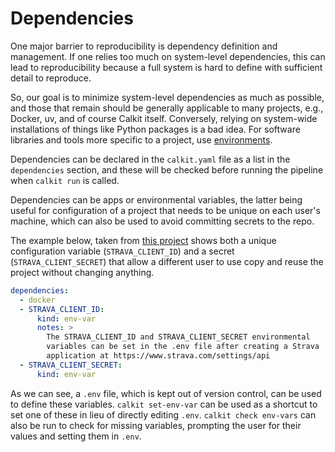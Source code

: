# Dependencies

One major barrier to reproducibility is dependency definition and management.
If one relies too much on system-level dependencies,
this can lead to reproducibility because a full system is hard to
define with sufficient detail to reproduce.

So, our goal is to minimize system-level dependencies as much as possible,
and those that remain should be generally applicable to many projects,
e.g., Docker, uv, and of course Calkit itself.
Conversely, relying on system-wide installations of things like
Python packages is a bad idea.
For software libraries and tools more specific to a project,
use [environments](environments.md).

Dependencies can be declared in the `calkit.yaml` file
as a list in the `dependencies` section,
and these will be checked before running the pipeline when
`calkit run` is called.

Dependencies can be apps or environmental variables,
the latter being useful for configuration of a project that needs to be
unique on each user's machine,
which can also be used to avoid committing secrets to the repo.

The example below, taken from
[this project](https://github.com/petebachant/strava-analysis)
shows both a unique configuration variable (`STRAVA_CLIENT_ID`)
and a secret (`STRAVA_CLIENT_SECRET`)
that allow a different user to use copy and reuse the project without
changing anything.

```yaml
dependencies:
  - docker
  - STRAVA_CLIENT_ID:
      kind: env-var
      notes: >
        The STRAVA_CLIENT_ID and STRAVA_CLIENT_SECRET environmental
        variables can be set in the .env file after creating a Strava
        application at https://www.strava.com/settings/api
  - STRAVA_CLIENT_SECRET:
      kind: env-var
```

As we can see, a `.env` file, which is kept out of version control,
can be used to define these variables.
`calkit set-env-var` can be used as a shortcut to set one of these
in lieu of directly editing `.env`.
`calkit check env-vars` can also be run to check for missing variables,
prompting the user for their values and setting them in `.env`.
